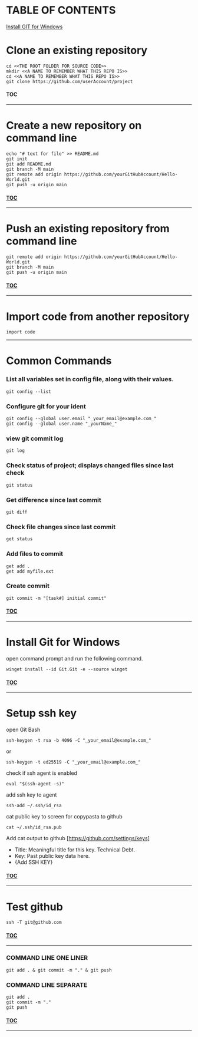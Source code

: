 # TABLE OF CONTENTS
[Install GIT for Windows](#Install-Git-for-Windows)

# Clone an existing repository
```
cd <<THE ROOT FOLDER FOR SOURCE CODE>>
mkdir <<A NAME TO REMEMBER WHAT THIS REPO IS>>
cd <<A NAME TO REMEMBER WHAT THIS REPO IS>>
git clone https://github.com/userAccount/project
```
#### [TOC](#TABLE-OF-CONTENTS)
----
# Create a new repository on command line
```
echo "# text for file" >> README.md
git init
git add README.md
git branch -M main
git remote add origin https://github.com/yourGitHubAccount/Hello-World.git
git push -u origin main
```
#### [TOC](#TABLE-OF-CONTENTS)
----
# Push an existing repository from command line
```
git remote add origin https://github.com/yourGitHubAccount/Hello-World.git
git branch -M main
git push -u origin main
```
#### [TOC](#TABLE-OF-CONTENTS)
----
# Import code from another repository
```
import code
```
----
# Common Commands

### List all variables set in config file, along with their values.
```
git config --list
```
### Configure git for your ident
```
git config --global user.email "_your_email@example.com_"
git config --global user.name "_yourName_"
```
### view git commit log
```
git log
```
### Check status of project; displays changed files since last check
```
git status
```
### Get difference since last commit
```
git diff
```
### Check file changes since last commit
```
get status
```
### Add files to commit
```
get add . 
get add myfile.ext
```
### Create commit
```
git commit -m "[task#] initial commit"
```
#### [TOC](#TABLE-OF-CONTENTS)
----
# Install Git for Windows

open command prompt and run the following command.
```
winget install --id Git.Git -e --source winget
```
#### [TOC](#TABLE-OF-CONTENTS)
----
# Setup ssh key
open Git Bash
```
ssh-keygen -t rsa -b 4096 -C "_your_email@example.com_"
```
or
```
ssh-keygen -t ed25519 -C "_your_email@example.com_"
```
check if ssh agent is enabled
```
eval "$(ssh-agent -s)"
```
add ssh key to agent
```
ssh-add ~/.ssh/id_rsa
```
cat public key to screen for copypasta to github
```
cat ~/.ssh/id_rsa.pub
```
Add cat output to github
[https://github.com/settings/keys]
* Title: Meaningful title for this key. Technical Debt.
* Key: Past public key data here.
* {Add SSH KEY}
#### [TOC](#TABLE-OF-CONTENTS)
----
# Test github
```
ssh -T git@github.com
```
#### [TOC](#TABLE-OF-CONTENTS)
----
### COMMAND LINE ONE LINER
```
git add . & git commit -m "." & git push
```
### COMMAND LINE SEPARATE
```
git add .
git commit -m "."
git push
```

#### [TOC](#TABLE-OF-CONTENTS)
----